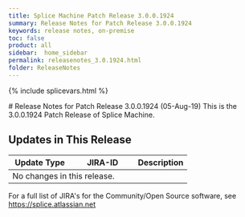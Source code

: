 ```yaml
---
title: Splice Machine Patch Release 3.0.0.1924
summary: Release Notes for Patch Release 3.0.0.1924
keywords: release notes, on-premise
toc: false
product: all
sidebar:  home_sidebar
permalink: releasenotes_3.0.1924.html
folder: ReleaseNotes
---
```

{% include splicevars.html %}
<section>
<div class="TopicContent" data-swiftype-index="true" markdown="1">
# Release Notes for Patch Release 3.0.0.1924 (05-Aug-19)
This is the 3.0.0.1924 Patch Release of Splice Machine.

## Updates in This Release
<table>
    <col width="125px" />
    <col width="125px" />
    <col />
    <thead>
        <tr>
            <th>Update Type</th>
            <th>JIRA-ID</th>
            <th>Description</th>
        </tr>
    </thead>
    <tbody>
        <tr>
            <td colspan="3">No changes in this release.</td>
        </tr>
    </tbody>
</table>

For a full list of JIRA's for the Community/Open Source software, see <https://splice.atlassian.net>

</div>
</section>
